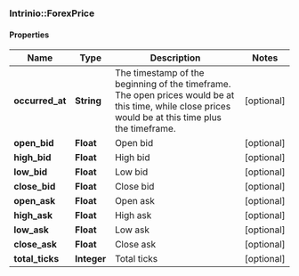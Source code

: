 ### Intrinio::ForexPrice

#### Properties
Name | Type | Description | Notes
------------ | ------------- | ------------- | -------------
**occurred_at** | **String** | The timestamp of the beginning of the timeframe. The open prices would be at this time, while close prices would be at this time plus the timeframe. | [optional] 
**open_bid** | **Float** | Open bid | [optional] 
**high_bid** | **Float** | High bid | [optional] 
**low_bid** | **Float** | Low bid | [optional] 
**close_bid** | **Float** | Close bid | [optional] 
**open_ask** | **Float** | Open ask | [optional] 
**high_ask** | **Float** | High ask | [optional] 
**low_ask** | **Float** | Low ask | [optional] 
**close_ask** | **Float** | Close ask | [optional] 
**total_ticks** | **Integer** | Total ticks | [optional] 


